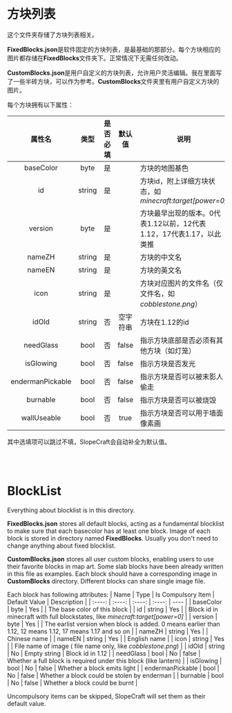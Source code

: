 # 方块列表
这个文件夹存储了方块列表相关。

**FixedBlocks.json**是软件固定的方块列表，是最基础的那部分。每个方块相应的图片都存储在**FixedBlocks**文件夹下。正常情况下无需任何改动。

**CustomBlocks.json**是用户自定义的方块列表，允许用户灵活编辑。我在里面写了一些半砖方块，可以作为参考。**CustomBlocks**文件夹里有用户自定义方块的图片。

每个方块拥有以下属性：

| 属性名 | 类型 | 是否必填 | 默认值 | 说明 |
| :----: | :----: | :----: | :----: | ---- |
| baseColor | byte | 是 |  | 方块的地图基色 |
| id | string | 是 |  | 方块id，附上详细方块状态，如*minecraft:target[power=0]* |
| version | byte | 是 |  | 方块最早出现的版本。0代表1.12以前，12代表1.12，17代表1.17，以此类推 |
| nameZH | string | 是 |  | 方块的中文名 |
| nameEN | string | 是 |  | 方块的英文名 |
| icon | string | 是 |  | 方块对应图片的文件名（仅文件名，如*cobblestone.png*） |
| idOld | string | 否 | 空字符串 | 方块在1.12的id |
| needGlass | bool | 否 | false | 指示方块底部是否必须有其他方块（如灯笼） |
| isGlowing | bool | 否 | false | 指示方块是否发光 |
| endermanPickable | bool | 否 | false | 指示方块是否可以被末影人偷走 |
| burnable | bool | 否 | false | 指示方块是否可以被烧毁 |
| wallUseable | bool | 否 | true | 指示方块是否可以用于墙面像素画 |

其中选填项可以跳过不填，SlopeCraft会自动补全为默认值。

<br>
<br>

# BlockList
Everything about blocklist is in this directory.

**FixedBlocks.json** stores all default blocks, acting as a fundamental blocklist to make sure that each basecolor has at least one block. Image of each block is stored in directory named **FixedBlocks**. Usually you don't need to change anything about fixed blocklist.

**CustomBlocks.json** stores all user custom blocks, enabling users to use their favorite blocks in map art. Some slab blocks have been already written in this file as examples. Each block should have a corresponding image in **CustomBlocks** directory. Different blocks can share single image file.

Each block has following attributes:
| Name | Type | Is Compulsory Item | Default Value | Description |
| :----: | :----: | :----: | :----: | ---- |
| baseColor | byte | Yes |  | The base color of this block |
| id | string | Yes |  | Block id in minecraft with full blockstates, like *minecraft:target[power=0]* |
| version | byte | Yes |  | The earlist version when block is added. 0 means earlier than 1.12, 12 means 1.12, 17 means 1.17 and so on |
| nameZH | string | Yes |  | Chinese name |
| nameEN | string | Yes |  | English name |
| icon | string | Yes |  | File name of image ( file name only, like *cobblestone.png*) |
| idOld | string | No | Empty string | Block id in 1.12 |
| needGlass | bool | No | false | Whether a full block is required under this block (like lantern) |
| isGlowing | bool | No | false | Whether a block emits light |
| endermanPickable | bool | No | false | Whether a block could be stolen by enderman |
| burnable | bool | No | false | Whether a block could be burnt |

Uncompulsory items can be skipped, SlopeCraft will set them as their default value.